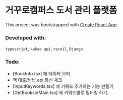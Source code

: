 # 거꾸로캠퍼스 도서 관리 플랫폼

This project was bootstrapped with [Create React App](https://github.com/facebook/create-react-app).

### Developed with:

`typescript`, `kakao api`, `recoil`, `Django`

### Todo:

- [BookInfo.tsx] 에 데이터 요리
- 책 대출/반납 api 통신 체크
- [InputKeywords.tsx] 에 키워드 추가하는 기능 만들기
- [GetBooksInMain.tsx] 에 키워드별로 필터링 하기.
